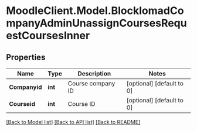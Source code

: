 # MoodleClient.Model.BlockIomadCompanyAdminUnassignCoursesRequestCoursesInner

## Properties

Name | Type | Description | Notes
------------ | ------------- | ------------- | -------------
**Companyid** | **int** | Course company ID | [optional] [default to 0]
**Courseid** | **int** | Course ID | [optional] [default to 0]

[[Back to Model list]](../README.md#documentation-for-models) [[Back to API list]](../README.md#documentation-for-api-endpoints) [[Back to README]](../README.md)

